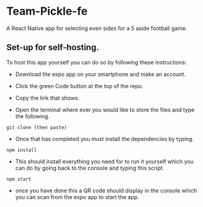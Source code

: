 # Team-Pickle-fe

A React Native app for selecting even sides for a 5 aside football game.

## Set-up for self-hosting.

To host this app yourself you can do so by following these instructions:

- Download the expo app on your smartphone and make an account.

- Click the green Code button at the top of the repo.

- Copy the link that shows.

- Open the terminal where ever you would like to store the files and type the following.

```
git clone (then paste)
```

- Once that has completed you must install the dependencies by typing.

```
npm install
```

- This should install everything you need for to run it yourself which you can do by going back to the console and typing this script.

```
npm start
```

- once you have done this a QR code should display in the console which you can scan from the expo app to start the app.
